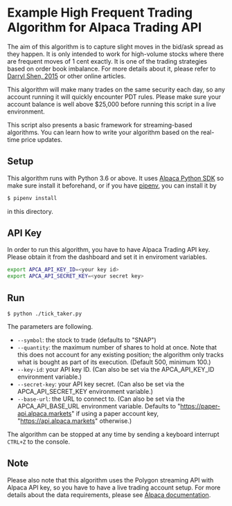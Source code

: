 # Example High Frequent Trading Algorithm for Alpaca Trading API

The aim of this algorithm is to capture slight moves in the bid/ask spread
as they happen. It is only intended to work for high-volume stocks where there
are frequent moves of 1 cent exactly.  It is one of the trading strategies
based on order book imbalance. For more details about it, please refer to
[Darryl Shen, 2015](http://eprints.maths.ox.ac.uk/1895/1/Darryl%20Shen%20%28for%20archive%29.pdf)
or other online articles.

This algorithm will make many trades on the same security each day, so any
account running it will quickly encounter PDT rules. Please make sure your
account balance is well above $25,000 before running this script in a live
environment.

This script also presents a basic framework for streaming-based algorithms.
You can learn how to write your algorithm based on the real-time price updates.

## Setup

This algorithm runs with Python 3.6 or above. It uses
[Alpaca Python SDK](https://pypi.org/project/alpaca-trade-api/) so make
sure install it beforehand, or if you have [pipenv](https://pipenv.readthedocs.io),
you can install it by

```sh
$ pipenv install
```

in this directory.

## API Key

In order to run this algorithm, you have to have Alpaca Trading API key.
Please obtain it from the dashboard and set it in enviroment variables.

```sh
export APCA_API_KEY_ID=<your key id>
export APCA_API_SECRET_KEY=<your secret key>
```

## Run

```
$ python ./tick_taker.py
```

The parameters are following.

- `--symbol`: the stock to trade (defaults to "SNAP")
- `--quantity`: the maximum number of shares to hold at once. Note that this does not account for any existing position; the algorithm only tracks what is bought as part of its execution. (Default 500, minimum 100.)
- `--key-id`: your API key ID. (Can also be set via the APCA_API_KEY_ID environment variable.)
- `--secret-key`: your API key secret. (Can also be set via the APCA_API_SECRET_KEY environment variable.)
- `--base-url`: the URL to connect to. (Can also be set via the APCA_API_BASE_URL environment variable. Defaults to "https://paper-api.alpaca.markets" if using a paper account key, "https://api.alpaca.markets" otherwise.)

The algorithm can be stopped at any time by sending a keyboard interrupt `CTRL+Z` to the console.

## Note

Please also note that this algorithm uses the Polygon streaming API with Alpaca API key,
so you have to have a live trading account setup. For more details about the data
requirements, please see
[Alpaca documentation](https://docs.alpaca.markets/web-api/market-data/).
